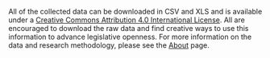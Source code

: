 All of the collected data can be downloaded in CSV and XLS and is available under a [Creative Commons Attribution 4.0 International License](https://creativecommons.org/licenses/by/4.0/). All are encouraged to download the raw data and find creative ways to use this information to advance legislative openness. For more information on the data and research methodology, please see the [About](/about "About") page.
